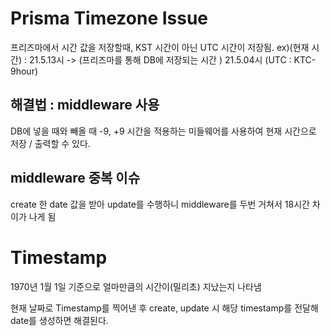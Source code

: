 # Prisma Timezone Issue
프리즈마에서 시간 값을 저장할때, KST 시간이 아닌 UTC 시간이 저장됨.
ex)(현재 시간) : 21.5.13시 -> (프리즈마를 통해 DB에 저장되는 시간 ) 21.5.04시 (UTC : KTC-9hour)

## 해결법 : middleware 사용
DB에 넣을 때와 빼올 때 -9, +9 시간을 적용하는 미들웨어를 사용하여 현재 시간으로 저장 / 출력할 수 있다.

## middleware 중복 이슈
create 한 date 값을 받아 update를 수행하니 middleware를 두번 거쳐서 18시간 차이가 나게 됨

# Timestamp
1970년 1월 1일 기준으로 얼마만큼의 시간이(밀리초) 지났는지 나타냄

현재 날짜로 Timestamp를 찍어낸 후 create, update 시 해당 timestamp를 전달해 date를 생성하면 해결된다.
